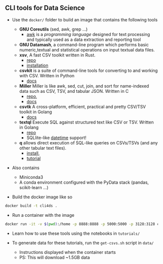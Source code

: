 ## CLI tools for Data Science

- Use the `docker/` folder to build an image that contains the following tools

  - **GNU Coreutils** (sed, awk, grep ...)
    - [awk](https://www.gnu.org/software/gawk/manual/gawk.html) is a _programming language_ designed for text processing and typically used as a data extraction and reporting tool
  - **GNU Datamash**, a command-line program which performs basic numeric,textual and statistical operations on input textual data files.
  - **xsv**, A fast CSV toolkit written in Rust.
    - [repo](https://github.com/BurntSushi/xsv)
    - [installation](https://github.com/BurntSushi/xsv/releases/latest)
  - **csvkit** is a suite of command-line tools for converting to and working with CSV. Written in Python
    - [docs](http://csvkit.readthedocs.io/en/1.0.2/)
  - **Miller** Miller is like awk, sed, cut, join, and sort for name-indexed data such as CSV, TSV, and tabular JSON. Written in C
    - [repo](https://github.com/johnkerl/miller),
    - [docs](http://johnkerl.org/miller/doc/)
  - **csvtk** A cross-platform, efficient, practical and pretty CSV/TSV toolkit in Golang
    - [docs](http://bioinf.shenwei.me/csvtk/)
  - **textql** Execute SQL against structured text like CSV or TSV. Written in Golang
    - [repo](https://github.com/dinedal/textql)
    - SQLlite-like [datetime](https://www.sqlite.org/lang_datefunc.html) support!
  - **q** allows direct execution of SQL-like queries on CSVs/TSVs (and any other tabular text files).
    - [install](http://harelba.github.io/q/examples.html),
    - [tutorial](http://harelba.github.io/q/tutorial.html)

- Also contains

  - Miniconda3
  - A conda environment configured with the PyData stack (pandas, scikit-learn ...)

- Build the docker image like so

```bash
docker build -t cli4ds .
```

- Run a container with the image

```bash
docker run -it -v $(pwd):/home -p 8888:8888 -p 5000:5000 -p 3128:3128 cli4ds
```

- Learn how to use these tools using the notebooks in `tutorials/`

- To generate data for these tutorials, run the `get-csvs.sh` script in `data/`
  - Instructions displayed when the container starts
  - PS: This will download ~1.5GB data
